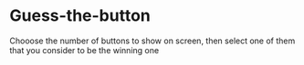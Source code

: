 # Guess-the-button
Chooose the number of buttons to show on screen, then select one of them that you consider to be the winning one
